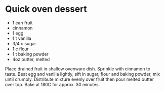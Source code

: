 # Quick oven dessert

* 1 can fruit
* cinnamon
* 1 egg
* 1 t vanilla
* 3/4 c sugar
* 1 c flour
* 1 t baking powder
* 4oz butter, melted

Place drained fruit in shallow ovenware dish.  Sprinkle with cinnamon to taste.  Beat egg and vanilla lightly, sift in sugar, flour and baking powder, mix until crumbly.  Distribute mixture evenly over fruit then pour melted butter over top.  Bake at 180C for approx. 30 minutes.

